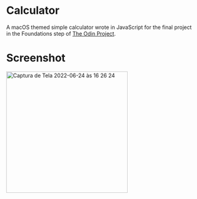 # Calculator
A macOS themed simple calculator wrote in JavaScript for the final project in the Foundations step of [The Odin Project](https://www.theodinproject.com/).

# Screenshot
<img width="322" alt="Captura de Tela 2022-06-24 às 16 26 24" src="https://user-images.githubusercontent.com/71451870/175662720-62d54fef-b960-490f-ade0-c218baab29a5.png">
